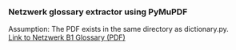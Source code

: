 <h3>Netzwerk glossary extractor using PyMuPDF</h3>
Assumption: The PDF exists in the same directory as dictionary.py.
</br>
<a href="https://www.thelanguageoffice.com/wp-content/uploads/2018/09/B1-Glossary.pdf">Link to Netzwerk B1 Glossary (PDF)</a>
